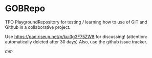 # GOBRepo
TFO PlaygroundRepository
for testing / learning how to use of GIT and Github in a collaborative project.

Use https://pad.riseup.net/p/kui3g3F75ZW8 for discussing! (attention: automatically deleted after 30 days)
Also, use the github issue tracker.

*mm*

 
